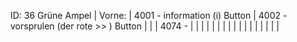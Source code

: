 ID: 36
Grüne Ampel
| Vorne:
| 4001 - information (i) Button
| 4002 - vorsprulen (der rote >> ) Button
| 
| 
| 4074 - 
| 
| 
| 
| 
| 
| 
| 
| 
| 
| 
| 
| 
| 
| 
| 
| 
| 
